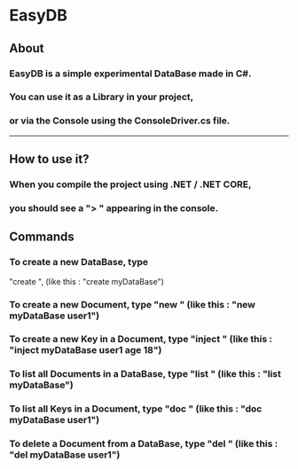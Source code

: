 # EasyDB

## About
### EasyDB is a simple experimental DataBase made in C#.
### You can use it as a Library in your project,
### or via the Console using the ConsoleDriver.cs file.
---------
## How to use it?
### When you compile the project using .NET / .NET CORE,
### you should see a "> " appearing in the console.
## Commands
### To create a new DataBase, type
"create <name>", (like this : "create myDataBase")
### To create a new Document, type "new <database> <document>" (like this : "new myDataBase user1")
### To create a new Key in a Document, type "inject <database> <document> <key> <value>" (like this : "inject myDataBase user1 age 18")
### To list all Documents in a DataBase, type "list <database>" (like this : "list myDataBase")
### To list all Keys in a Document, type "doc <database> <document>" (like this : "doc myDataBase user1")
### To delete a Document from a DataBase, type "del <database> <document>" (like this : "del myDataBase user1")

